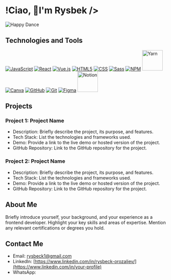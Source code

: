 # !Ciao, 🌟I'm Rysbek />

![Happy Dance](https://media.giphy.com/media/xT9IgzoKnwFNmISR8I/giphy.gif)


## Technologies and Tools

[![JavaScript](https://cdn.iconscout.com/icon/free/png-64/javascript-2752148-2284965.png)](https://developer.mozilla.org/en-US/docs/Web/JavaScript)
[![React](https://cdn.iconscout.com/icon/free/png-64/react-4-1175110.png)](https://reactjs.org/)
[![Vue.js](https://cdn.iconscout.com/icon/free/png-64/vue-282497.png)](https://vuejs.org/)
[![HTML5](https://cdn.iconscout.com/icon/free/png-64/html-2752151-2284975.png)](https://developer.mozilla.org/en-US/docs/Web/HTML)
[![CSS](https://cdn.iconscout.com/icon/free/png-64/css-131-722685.png)](https://developer.mozilla.org/en-US/docs/Web/CSS)
[<img src="https://cdn.iconscout.com/icon/free/png-64/sass-226054.png" alt="Sass">](https://sass-lang.com/documentation)
[![NPM](https://raw.githubusercontent.com/npm/logos/master/npm%20square/n-64.png)](https://www.npmjs.com/)
<a href="https://yarnpkg.com/">
  <img src="https://avatars.githubusercontent.com/u/22247014?s=64&v=4" alt="Yarn" width="64" height="64">
</a>
[<img src="https://logo.clearbit.com/canva.com" alt="Canva">](https://www.canva.com/)
[![GitHub](https://cdn.iconscout.com/icon/free/png-64/github-153-675523.png)](https://github.com/)
[![Git](https://cdn.iconscout.com/icon/free/png-64/git-225996.png)](https://git-scm.com/)
[<img src="https://cdn.iconscout.com/icon/free/png-64/figma-2296079-1912030.png" alt="Figma">](https://www.figma.com/)
[<img src="https://cdn.iconscout.com/icon/free/png-64/notion-3521540-2944873.png" alt="Notion" width="64" height="64">](https://www.notion.so/)











## Projects

### Project 1: Project Name

- Description: Briefly describe the project, its purpose, and features.
- Tech Stack: List the technologies and frameworks used.
- Demo: Provide a link to the live demo or hosted version of the project.
- GitHub Repository: Link to the GitHub repository for the project.

### Project 2: Project Name

- Description: Briefly describe the project, its purpose, and features.
- Tech Stack: List the technologies and frameworks used.
- Demo: Provide a link to the live demo or hosted version of the project.
- GitHub Repository: Link to the GitHub repository for the project.

## About Me

Briefly introduce yourself, your background, and your experience as a frontend developer. Highlight your key skills and areas of expertise. Mention any relevant certifications or degrees you hold.

## Contact Me

- Email: [rysbeck1@gmail.com](mailto:your-email@example.com)
- LinkedIn: [https://www.linkedin.com/in/rysbeck-orozaliev/](https://www.linkedin.com/in/your-profile)
- WhatsApp:
